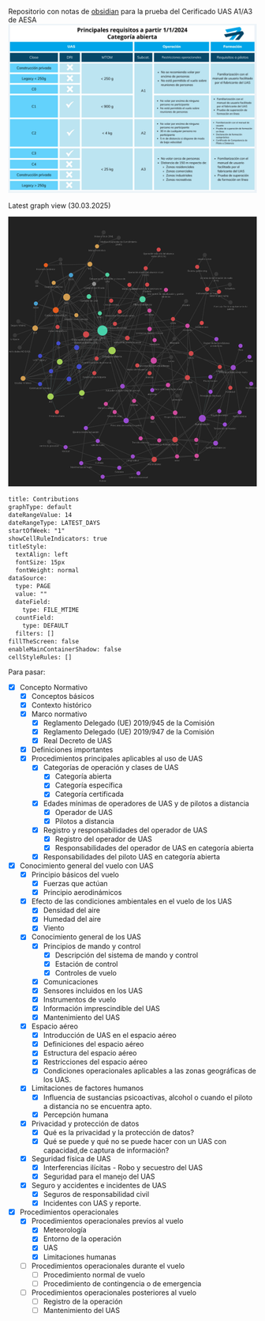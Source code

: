 
Repositorio con notas de <a href="https://obsidian.md/">obsidian</a> para la prueba del Cerificado UAS A1/A3 de AESA
<img src="attachments/Pasted image 20250323000819.png">

Latest graph view (30.03.2025)

<img src="attachments/Pasted image 20250331004242.png">

```contributionGraph
title: Contributions
graphType: default
dateRangeValue: 14
dateRangeType: LATEST_DAYS
startOfWeek: "1"
showCellRuleIndicators: true
titleStyle:
  textAlign: left
  fontSize: 15px
  fontWeight: normal
dataSource:
  type: PAGE
  value: ""
  dateField:
    type: FILE_MTIME
  countField:
    type: DEFAULT
  filters: []
fillTheScreen: false
enableMainContainerShadow: false
cellStyleRules: []

```
Para pasar:
- [x] Concepto Normativo
	- [x] Conceptos básicos
	- [x] Contexto histórico
	- [x] Marco normativo
		- [x] Reglamento Delegado (UE) 2019/945 de la Comisión
		- [x] Reglamento Delegado (UE) 2019/947 de la Comisión
		- [x] Real Decreto de UAS
	- [x] Definiciones importantes
	- [x] Procedimientos principales aplicables al uso de UAS
		- [x] Categorías de operación y clases de UAS
			- [x] Categoría abierta
			- [x] Categoría específica
			- [x] Categoría certificada
		- [x] Edades mínimas de operadores de UAS y de pilotos a distancia
			- [x] Operador de UAS
			- [x] Pilotos a distancia
		- [x] Registro y responsabilidades del operador de UAS
			- [x] Registro del operador de UAS
			- [x] Responsabilidades del operador de UAS en categoría abierta
		- [x] Responsabilidades del piloto UAS en categoría abierta
- [x] Conocimiento general del vuelo con UAS
	- [x] Principio básicos del vuelo
		- [x] Fuerzas que actúan
		- [x] Principio aerodinámicos
	- [x] Efecto de las condiciones ambientales en el vuelo de los UAS
		- [x] Densidad del aire
		- [x] Humedad del aire
		- [x] Viento
	- [x] Conocimiento general de los UAS
		- [x] Principios de mando y control
			- [x] Descripción del sistema de mando y control
			- [x] Estación de control
			- [x] Controles de vuelo
		- [x] Comunicaciones
		- [x] Sensores incluidos en los UAS
		- [x] Instrumentos de vuelo
		- [x] Información imprescindible del UAS
		- [x] Mantenimiento del UAS
	- [x] Espacio aéreo
		- [x] Introducción de UAS en el espacio aéreo
		- [x] Definiciones del espacio aéreo
		- [x] Estructura del espacio aéreo
		- [x] Restricciones del espacio aéreo
		- [x] Condiciones operacionales aplicables a las zonas geográficas de los UAS.
	- [x] Limitaciones de factores humanos
		- [x] Influencia de sustancias psicoactivas, alcohol o cuando el piloto a distancia no se encuentra apto.
		- [x] Percepción humana
	- [x] Privacidad y protección de datos
		- [x] Qué es la privacidad y la protección de datos?
		- [x] Qué se puede y qué no se puede hacer con un UAS con capacidad,de captura de información?
	- [x] Seguridad física de UAS
		- [x] Interferencias ilícitas - Robo y secuestro del UAS
		- [x] Seguridad para el manejo del UAS
	- [x] Seguro y accidentes e incidentes de UAS
		- [x] Seguros de responsabilidad civil
		- [x] Incidentes con UAS y reporte.
- [x] Procedimientos operacionales
	- [x] Procedimientos operacionales previos al vuelo
		- [x] Meteorología
		- [x] Entorno de la operación
		- [x] UAS
		- [x] Limitaciones humanas
	- [ ] Procedimientos operacionales durante el vuelo
		- [ ] Procedimiento normal de vuelo
		- [ ] Procedimiento de contingencia o de emergencia
	- [ ] Procedimientos operacionales posteriores al vuelo
		- [ ] Registro de la operación
		- [ ] Mantenimiento del UAS 